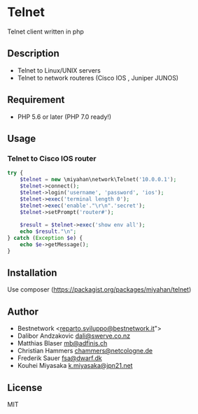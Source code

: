 Telnet
======

Telnet client written in php

## Description

- Telnet to Linux/UNIX servers
- Telnet to network routeres (Cisco IOS , Juniper JUNOS)


## Requirement

- PHP 5.6 or later (PHP 7.0 ready!)


## Usage

### Telnet to Cisco IOS router

```php
try {
    $telnet = new \miyahan\network\Telnet('10.0.0.1');
    $telnet->connect();
    $telnet->login('username', 'password', 'ios');
    $telnet->exec('terminal length 0');
    $telnet->exec('enable'."\r\n".'secret');
    $telnet->setPrompt('router#');
    
    $result = $telnet->exec('show env all');
    echo $result."\n";
} catch (Exception $e) {
    echo $e->getMessage();
}
```


## Installation

Use composer (https://packagist.org/packages/miyahan/telnet)


## Author

- Bestnetwork <reparto.sviluppo@bestnetwork.it">
- Dalibor Andzakovic <dali@swerve.co.nz>
- Matthias Blaser <mb@adfinis.ch>
- Christian Hammers <chammers@netcologne.de>
- Frederik Sauer <fsa@dwarf.dk>
- Kouhei Miyasaka <k.miyasaka@jpn21.net>


## License

MIT


